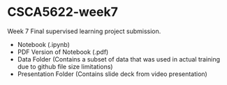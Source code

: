 # CSCA5622-week7 
Week 7 Final supervised learning project submission. 
- Notebook (.ipynb)
- PDF Version of Notebook (.pdf)
- Data Folder (Contains a subset of data that was used in actual training due to github file size limitations)
- Presentation Folder (Contains slide deck from video presentation)

